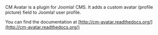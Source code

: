 CM Avatar is a plugin for Joomla! CMS. It adds a custom avatar (profile picture) field to Joomla! user profile.

You can find the documentation at [http://cm-avatar.readthedocs.org/](http://cm-avatar.readthedocs.org/)
